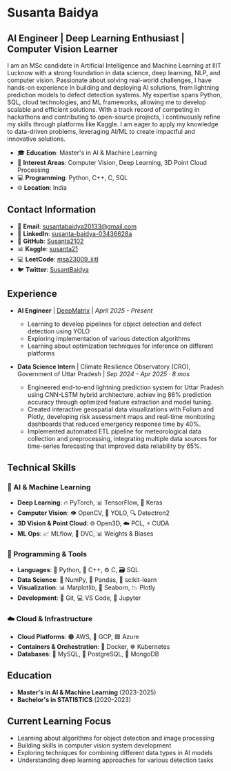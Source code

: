 # Susanta Baidya
## AI Engineer | Deep Learning Enthusiast | Computer Vision Learner

I am an MSc candidate in Artificial Intelligence and Machine Learning at IIIT Lucknow with a strong foundation in data science, deep learning, NLP, and computer vision. Passionate about solving real-world challenges, I have hands-on experience in building and deploying AI solutions, from lightning prediction models to defect detection systems. My expertise spans Python, SQL, cloud technologies, and ML frameworks, allowing me to develop scalable and efficient solutions. With a track record of competing in hackathons and contributing to open-source projects, I continuously refine my skills through platforms like Kaggle. I am eager to apply my knowledge to data-driven problems, leveraging AI/ML to create impactful and innovative solutions.

- 🎓 **Education**: Master's in AI & Machine Learning
- 🔭 **Interest Areas**: Computer Vision, Deep Learning, 3D Point Cloud Processing
- 💻 **Programming**: Python, C++, C, SQL
- 🌐 **Location**: India

## Contact Information
- 📧 **Email**: [susantabaidya20133@gmail.com](mailto:susantabaidya20133@gmail.com)
- 🔗 **LinkedIn**: [susanta-baidya-03436628a](https://www.linkedin.com/in/susanta-baidya-03436628a/)
- 🐙 **GitHub**: [Susanta2102](https://github.com/Susanta2102)
- 📊 **Kaggle**: [susanta21](https://www.kaggle.com/susanta21)
- 💻 **LeetCode**: [msa23009_iiitl](https://leetcode.com/u/msa23009_iiitl/)
- 🐦 **Twitter**: [SusantBaidya](https://x.com/SusantBaidya)

## Experience

- **AI Engineer** | [DeepMatrix](https://deepmatrix.io) | *April 2025 - Present*
  - Learning to develop pipelines for object detection and defect detection using YOLO
  - Exploring implementation of various detection algorithms
  - Learning about optimization techniques for inference on different platforms
  

- **Data Science Intern** | Climate Resilience Observatory (CRO), Government of Uttar Pradesh | *Sep 2024 - Apr 2025 · 8 mos*
  -  Engineered end-to-end lightning prediction system for Uttar Pradesh using CNN-LSTM hybrid architecture, achiev
     ing 86% prediction accuracy through optimized feature extraction and model tuning.
  -  Created interactive geospatial data visualizations with Folium and Plotly, developing risk assessment maps and
     real-time monitoring dashboards that reduced emergency response time by 40%.
  -  Implemented automated ETL pipeline for meteorological data collection and preprocessing, integrating multiple
     data sources for time-series forecasting that improved data reliability by 65%.

## Technical Skills

### 🧠 AI & Machine Learning
- **Deep Learning**: 🔥 PyTorch, 📊 TensorFlow, 🧠 Keras
- **Computer Vision**: 👁️ OpenCV, 🎯 YOLO, 🔍 Detectron2
- **3D Vision & Point Cloud**: 🌐 Open3D, ☁️ PCL, ⚡ CUDA
- **ML Ops**: 📈 MLflow, 🔄 DVC, 📊 Weights & Biases

### 🔧 Programming & Tools
- **Languages**: 🐍 Python, 🔌 C++, ⚙️ C, 🗃️ SQL
- **Data Science**: 🔢 NumPy, 🐼 Pandas, 🧪 scikit-learn
- **Visualization**: 📊 Matplotlib, 🌊 Seaborn, 📉 Plotly
- **Development**: 🔄 Git, 💻 VS Code, 📓 Jupyter

### ☁️ Cloud & Infrastructure
- **Cloud Platforms**: 🟠 AWS, 🔵 GCP, 🟦 Azure
- **Containers & Orchestration**: 🐳 Docker, ☸️ Kubernetes
- **Databases**: 🐬 MySQL, 🐘 PostgreSQL, 🍃 MongoDB

## Education
- **Master's in AI & Machine Learning** (2023-2025)
- **Bachelor's in STATISTICS** (2020-2023)

## Current Learning Focus
- Learning about algorithms for object detection and image processing
- Building skills in computer vision system development
- Exploring techniques for combining different data types in AI models
- Understanding deep learning approaches for various detection tasks
